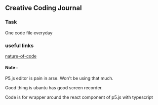 ## Creative Coding Journal

### Task
One code file everyday

### useful links
[nature-of-code](https://natureofcode.com/)


#### Note :
P5.js editor is pain in arse. Won't be using that much.

Good thing is ubantu has good screen recorder. 

Code is for wrapper around the react component of p5.js with typescript
